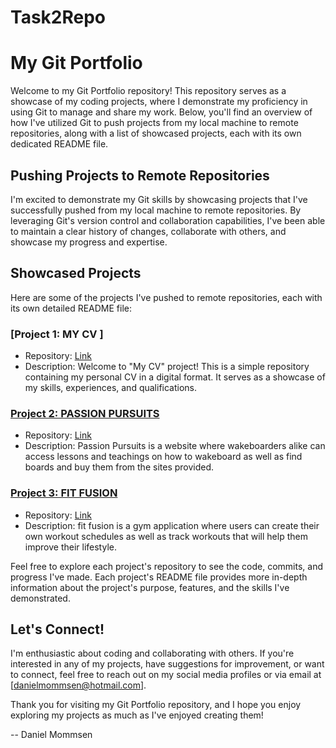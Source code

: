 # Task2Repo

# My Git Portfolio

Welcome to my Git Portfolio repository! This repository serves as a showcase of my coding projects, where I demonstrate my proficiency in using Git to manage and share my work. Below, you'll find an overview of how I've utilized Git to push projects from my local machine to remote repositories, along with a list of showcased projects, each with its own dedicated README file.

## Pushing Projects to Remote Repositories

I'm excited to demonstrate my Git skills by showcasing projects that I've successfully pushed from my local machine to remote repositories. By leveraging Git's version control and collaboration capabilities, I've been able to maintain a clear history of changes, collaborate with others, and showcase my progress and expertise.

## Showcased Projects

Here are some of the projects I've pushed to remote repositories, each with its own detailed README file:

### [Project 1: MY CV ]
- Repository: [Link](https://whitelightningdev.github.io/MyCv/)
- Description: Welcome to "My CV" project! This is a simple repository containing my personal CV in a digital format. It serves as a showcase of my skills, experiences, and qualifications.

### [Project 2: PASSION PURSUITS](/projects/project2)
- Repository: [Link]([https://github.com/your-username/project2](https://whitelightningdev.github.io/Passion-Pursuits/))
- Description: Passion Pursuits is a website where wakeboarders alike can access lessons and teachings on how to wakeboard as well as find boards and buy them from the sites provided.

### [Project 3: FIT FUSION](/projects/project2)
- Repository: [Link]([https://github.com/your-username/project3](https://whitelightningdev.github.io/FitFusion/))
- Description: fit fusion is a gym application where users can create their own workout schedules as well as track workouts that will help them improve their lifestyle.

  
Feel free to explore each project's repository to see the code, commits, and progress I've made. Each project's README file provides more in-depth information about the project's purpose, features, and the skills I've demonstrated.

## Let's Connect!

I'm enthusiastic about coding and collaborating with others. If you're interested in any of my projects, have suggestions for improvement, or want to connect, feel free to reach out on my social media profiles or via email at [danielmommsen@hotmail.com].

Thank you for visiting my Git Portfolio repository, and I hope you enjoy exploring my projects as much as I've enjoyed creating them!

\-- Daniel Mommsen
